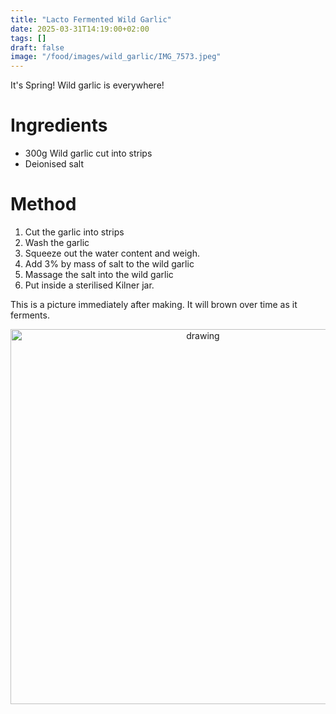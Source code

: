 ```yaml
---
title: "Lacto Fermented Wild Garlic"
date: 2025-03-31T14:19:00+02:00
tags: []
draft: false
image: "/food/images/wild_garlic/IMG_7573.jpeg"
---
```



It's Spring! Wild garlic is everywhere! 

# Ingredients
* 300g Wild garlic cut into strips 
* Deionised salt 

# Method

1. Cut the garlic into strips
2. Wash the garlic
3. Squeeze out the water content and weigh. 
4. Add 3% by mass of salt to the wild garlic 
5. Massage the salt into the wild garlic 
6. Put inside a sterilised Kilner jar. 


This is a picture immediately after making. It will brown over time as it ferments. 


<p align="center"> 
<img src="/food/images/wild_garlic/IMG_7573.jpeg" alt="drawing" width="600"/>
</p>
